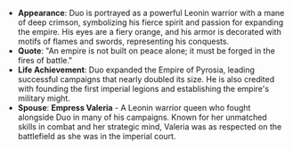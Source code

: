 - **Appearance**: Duo is portrayed as a powerful Leonin warrior with a mane of deep crimson, symbolizing his fierce spirit and passion for expanding the empire. His eyes are a fiery orange, and his armor is decorated with motifs of flames and swords, representing his conquests.
- **Quote**: "An empire is not built on peace alone; it must be forged in the fires of battle."
- **Life Achievement**: Duo expanded the Empire of Pyrosia, leading successful campaigns that nearly doubled its size. He is also credited with founding the first imperial legions and establishing the empire's military might.
- **Spouse**: **Empress Valeria** - A Leonin warrior queen who fought alongside Duo in many of his campaigns. Known for her unmatched skills in combat and her strategic mind, Valeria was as respected on the battlefield as she was in the imperial court.